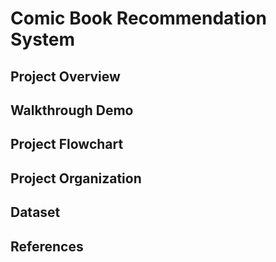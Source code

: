 # Comic Book Recommendation System

## Project Overview


## Walkthrough Demo


## Project Flowchart


## Project Organization



## Dataset




## References






